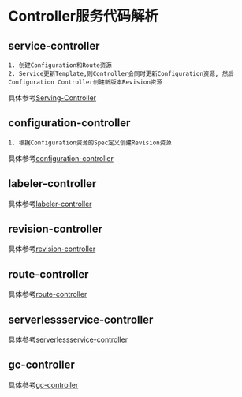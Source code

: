 # Controller服务代码解析

## service-controller

```
1. 创建Configuration和Route资源
2. Service更新Template,则Controller会同时更新Configuration资源, 然后Configuration Controller创建新版本Revision资源
```

具体参考[Serving-Controller](service-controller/service-controller功能解析.md)

## configuration-controller

```
1. 根据Configuration资源的Spec定义创建Revision资源
```

具体参考[configuration-controller](configuration-controller/configuration-controller功能解析.md)

## labeler-controller

具体参考[labeler-controller](labeler-controller/labeler-controller功能解析.md)

## revision-controller

具体参考[revision-controller](revision-controller/revision-controller功能解析.md)

## route-controller

具体参考[route-controller](route-controller/route-controller功能解析.md)

## serverlessservice-controller

具体参考[serverlessservice-controller](serverlessservice-controller/serverlessservice-controller功能解析.md)

## gc-controller

具体参考[gc-controller](gc-controller/gc-controller功能解析.md)